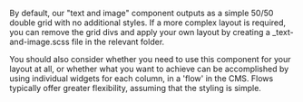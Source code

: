 By default, our "text and image" component outputs as a simple 50/50 double grid with no additional styles. If a more complex layout is required, you can remove the grid divs and apply your own layout by creating a \_text-and-image.scss file in the relevant folder.

You should also consider whether you need to use this component for your layout at all, or whether what you want to achieve can be accomplished by using individual widgets for each column, in a 'flow' in the CMS. Flows typically offer greater flexibility, assuming that the styling is simple.
